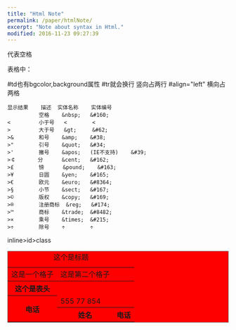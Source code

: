 ```yaml
---
title: "Html Note"
permalink: /paper/htmlNote/
excerpt: "Note about syntax in Html."
modified: 2016-11-23 09:27:39
---
```

代表空格

表格中：
<table border="0-n"
width="100"height"100"
cellpadding=“10” #边框厚度，0为无边框。
cellspacing="10"#内容与边框的距离
bgcolor="red"
background="a.com/a.gif"
frame="box""above"below,hsides,vsides

<tr>
  <td>这是一个格子</td><td>这是第二个格子</td>#td也有bgcolor,background属性
</tr>#tr就会换行
  <caption>这个是标题</caption>
  <th>这个是表头</th>
<tr>
  <th rowspan="2">电话</th>竖向占两行
  <td>555 77 854</td>
</tr>
<tr>
  <th>姓名</th>#align="left"
  <th colspan="2">电话</th>横向占两格
</tr>

~~~
显示结果    描述	实体名称	实体编号
 	      空格	&nbsp;	 &#160;
<	      小于号	<	     <
>	      大于号	&gt;	 &#62;
>&	      和号	&amp;	 &#38;
>"	      引号	&quot;	 &#34;
>'	      撇号 	&apos;   (IE不支持)	&#39;
>￠       分	    &cent;	 &#162;
>£	      镑	     &pound;	&#163;
>¥	      日圆	&yen;	 &#165;
>€	      欧元	&euro;	 &#8364;
>§	      小节	&sect;	 &#167;
>©        版权	&copy;	 &#169;
>®        注册商标	&reg;	&#174;
>™        商标	&trade;	 &#8482;
>×	      乘号	&times;	 &#215;
>÷	      除号	÷	     ÷
~~~


inline>id>class
